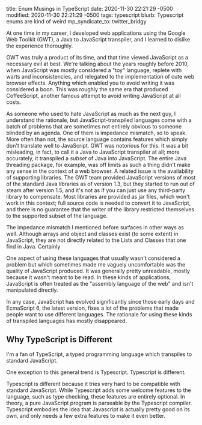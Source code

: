 title: Enum Musings in TypeScript
date: 2020-11-30 22:21:29 -0500
modified: 2020-11-30 22:21:29 -0500
tags: typescript
blurb: Typescript enums are kind of weird
mp_syndicate_to: twitter_bridgy

At one time in my career, I developed web applications using the Google Web
Toolkit (GWT), a Java to JavaScript transpiler, and I learned to dislike the
experience thoroughly.

GWT was truly a product of its time, and that time viewed JavaScript as a
necessary evil at best.  We're talking about the years roughly before 2010,
when JavaScript was mostly considered a "toy" language, replete with warts
and inconsistencies, and relegated to the implementation of cute web browser
effects.  Anything which enabled you to avoid writing it was considered a
boon.  This was roughly the same era that produced CoffeeScript, another
famous attempt to avoid writing JavaScript at all costs.

As someone who used to hate JavaScript as much as the next guy, I understand
the rationale, but JavaScript-transpiled languages come with a batch of
problems that are sometimes not entirely obvious to someone blinded by an
agenda.  One of them is impedance mismatch, so to speak.  More often than
not, the source language contains features which simply don't translate well
to JavaScript.  GWT was notorious for this.  It was a bit misleading, in
fact, to call it a Java to JavaScript transpiler at all; more accurately, it
transpiled a *subset* of Java into JavaScript.  The entire Java threading
package, for example, was off limits as such a thing didn't make any sense
in the context of a web browser.  A related issue is the availability of
supporting libraries.  The GWT team provided JavaScript versions of most of
the standard Java libraries as of version 1.3, but they started to run out
of steam after version 1.5, and it's not as if you can just use any
third-party library to compensate. Most libraries are provided as jar files,
which won't work in this context; full source code is needed to convert it
to JavaScript, and there is no guarantee that the writer of the library
restricted themselves to the supported subset of the language.

The impedance mismatch I mentioned before surfaces in other ways as well.
Although arrays and object and classes exist (to some extent) in JavaScript,
they are not directly related to the Lists and Classes that one find in
Java.  Certainly

One aspect of using these languages that usually wasn't considered a problem
but which sometimes made me vaguely uncomfortable was the quality of
JavaScript produced.  It was generally pretty unreadable, mostly because it
wasn't meant to be read.  In these kinds of applications, JavaScript is
often treated as the "assembly language of the web" and isn't manipulated
directly.

In any case, JavaScript has evolved significantly since those early days and
EcmaScript 6, the latest version, fixes a lot of the problems that made
people want to use different languages.  The rationale for using these kinds
of transpiled languages has mostly disappeared.

## Why TypeScript is Different

I'm a fan of TypeScript, a typed programming language which transpiles to
standard JavaScript.

One exception to this general trend is Typescript.  Typescript is different.

Typescript is different because it tries very hard to be compatible with
standard JavaScript.  While Typescript adds some welcome features to the
language, such as type checking, these features are entirely optional. In
theory, a pure JavaScript program is parseable by the Typescript compiler.
Typescript embodies the idea that Javascript is actually pretty good on its
own, and only needs a few extra features to make it even better.


